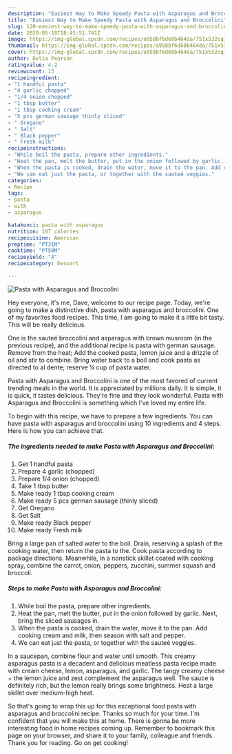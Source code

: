 ```yaml
---
description: "Easiest Way to Make Speedy Pasta with Asparagus and Broccolini"
title: "Easiest Way to Make Speedy Pasta with Asparagus and Broccolini"
slug: 120-easiest-way-to-make-speedy-pasta-with-asparagus-and-broccolini
date: 2020-05-18T18:45:51.741Z
image: https://img-global.cpcdn.com/recipes/a958bf6d68b464da/751x532cq70/pasta-with-asparagus-and-broccolini-recipe-main-photo.jpg
thumbnail: https://img-global.cpcdn.com/recipes/a958bf6d68b464da/751x532cq70/pasta-with-asparagus-and-broccolini-recipe-main-photo.jpg
cover: https://img-global.cpcdn.com/recipes/a958bf6d68b464da/751x532cq70/pasta-with-asparagus-and-broccolini-recipe-main-photo.jpg
author: Delia Pearson
ratingvalue: 4.2
reviewcount: 13
recipeingredient:
- "1 handful pasta"
- "4 garlic chopped"
- "1/4 onion chopped"
- "1 tbsp butter"
- "1 tbsp cooking cream"
- "5 pcs german sausage thinly sliced"
- " Oregano"
- " Salt"
- " Black pepper"
- " Fresh milk"
recipeinstructions:
- "While boil the pasta, prepare other ingredients."
- "Heat the pan, melt the butter, put in the onion followed by garlic. Next, bring the sliced sausages in."
- "When the pasta is cooked, drain the water, move it to the pan. Add cooking cream and milk, then season with salt and pepper."
- "We can eat just the pasta, or together with the sauteé veggies."
categories:
- Recipe
tags:
- pasta
- with
- asparagus

katakunci: pasta with asparagus 
nutrition: 107 calories
recipecuisine: American
preptime: "PT31M"
cooktime: "PT50M"
recipeyield: "4"
recipecategory: Dessert

---
```



![Pasta with Asparagus and Broccolini](https://img-global.cpcdn.com/recipes/a958bf6d68b464da/751x532cq70/pasta-with-asparagus-and-broccolini-recipe-main-photo.jpg)

Hey everyone, it's me, Dave, welcome to our recipe page. Today, we're going to make a distinctive dish, pasta with asparagus and broccolini. One of my favorites food recipes. This time, I am going to make it a little bit tasty. This will be really delicious.

One is the sauteé broccolini and asparagus with brown musroom (in the previous recipe), and the additional recipe is pasta with german sausage. Remove from the heat; Add the cooked pasta, lemon juice and a drizzle of oil and stir to combine. Bring water back to a boil and cook pasta as directed to al dente; reserve ¼ cup of pasta water.

Pasta with Asparagus and Broccolini is one of the most favored of current trending meals in the world. It is appreciated by millions daily. It is simple, it is quick, it tastes delicious. They're fine and they look wonderful. Pasta with Asparagus and Broccolini is something which I've loved my entire life.


To begin with this recipe, we have to prepare a few ingredients. You can have pasta with asparagus and broccolini using 10 ingredients and 4 steps. Here is how you can achieve that.

<!--inarticleads1-->

##### The ingredients needed to make Pasta with Asparagus and Broccolini:

1. Get 1 handful pasta
1. Prepare 4 garlic (chopped)
1. Prepare 1/4 onion (chopped)
1. Take 1 tbsp butter
1. Make ready 1 tbsp cooking cream
1. Make ready 5 pcs german sausage (thinly sliced)
1. Get  Oregano
1. Get  Salt
1. Make ready  Black pepper
1. Make ready  Fresh milk


Bring a large pan of salted water to the boil. Drain, reserving a splash of the cooking water, then return the pasta to the. Cook pasta according to package directions. Meanwhile, in a nonstick skillet coated with cooking spray, combine the carrot, onion, peppers, zucchini, summer squash and broccoli. 

<!--inarticleads2-->

##### Steps to make Pasta with Asparagus and Broccolini:

1. While boil the pasta, prepare other ingredients.
1. Heat the pan, melt the butter, put in the onion followed by garlic. Next, bring the sliced sausages in.
1. When the pasta is cooked, drain the water, move it to the pan. Add cooking cream and milk, then season with salt and pepper.
1. We can eat just the pasta, or together with the sauteé veggies.


In a saucepan, combine flour and water until smooth. This creamy asparagus pasta is a decadent and delicious meatless pasta recipe made with cream cheese, lemon, asparagus, and garlic. The tangy creamy cheese + the lemon juice and zest complement the asparagus well. The sauce is definitely rich, but the lemon really brings some brightness. Heat a large skillet over medium-high heat. 

So that's going to wrap this up for this exceptional food pasta with asparagus and broccolini recipe. Thanks so much for your time. I'm confident that you will make this at home. There is gonna be more interesting food in home recipes coming up. Remember to bookmark this page on your browser, and share it to your family, colleague and friends. Thank you for reading. Go on get cooking!
